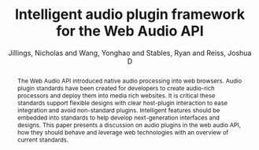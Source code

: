 --- 
title: "Intelligent audio plugin framework for the Web Audio API" 
abstract: "The Web Audio API introduced native audio processing into web browsers. Audio plugin standards have been created for developers to create audio-rich processors and deploy them into media rich websites. It is critical these standards support flexible designs with clear host-plugin interaction to ease integration and avoid non-standard plugins. Intelligent features should be embedded into standards to help develop next-generation interfaces and designs. This paper presents a discussion on audio plugins in the web audio API, how they should behave and leverage web technologies with an overview of current standards." 
address: "London, United Kingdom" 
author: "Jillings, Nicholas and Wang, Yonghao and Stables, Ryan and Reiss, Joshua D"
webAuthor: "Nicholas Jillings, Yonghao Wang, Ryan Stables, Joshua D Reiss" 
booktitle: "Proceedings of the International Web Audio Conference" 
editor: "Thalmann, Florian and Ewert, Sebastian" 
month: "August"
pages: "" 
publisher: "Queen Mary University of London" 
series: "WAC '17"
track: "Talk"  
year: "2017" 
id: "2017_EA_38" 
tags: year2017
media: https://youtu.be/OpUeyRRPpCo?t=2878 
pdflink: /_data/papers/pdf/2017/2017_38.pdf
ISSN: 2663-5844
---
